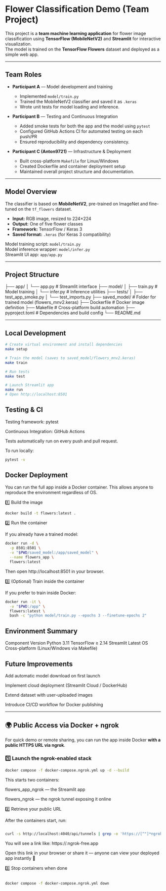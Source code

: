 # Flower Classification Demo (Team Project)

This project is a **team machine learning application** for flower image classification using **TensorFlow (MobileNetV2)** and **Streamlit** for interactive visualization.  
The model is trained on the **TensorFlow Flowers** dataset and deployed as a simple web app.

---

## Team Roles

- **Participant A** — Model development and training  
  - Implemented `model/train.py`
  - Trained the MobileNetV2 classifier and saved it as `.keras`
  - Wrote unit tests for model loading and inference.

- **Participant B** — Testing and Continuous Integration  
  - Added smoke tests for both the app and the model using `pytest`
  - Configured GitHub Actions CI for automated testing on each push/PR
  - Ensured reproducibility and dependency consistency.

- **Participant C (Anton9721)** — Infrastructure & Deployment  
  - Built cross-platform `Makefile` for Linux/Windows
  - Created Dockerfile and container deployment setup
  - Maintained overall project structure and documentation.

---

## Model Overview

The classifier is based on **MobileNetV2**, pre-trained on ImageNet and fine-tuned on the `tf_flowers` dataset.

- **Input:** RGB image, resized to 224×224  
- **Output:** One of five flower classes  
- **Framework:** TensorFlow / Keras 3  
- **Saved format:** `.keras` (for Keras 3 compatibility)

Model training script: `model/train.py`  
Model inference wrapper: `model/infer.py`  
Streamlit UI app: `app/app.py`

---

## Project Structure

├── app/
│ └── app.py # Streamlit interface
├── model/
│ ├── train.py # Model training
│ └── infer.py # Inference utilities
├── tests/
│ ├── test_app_smoke.py
│ └── test_imports.py
├── saved_model/ # Folder for trained model (flowers_mnv2.keras)
├── Dockerfile # Docker image definition
├── Makefile # Cross-platform build automation
├── pyproject.toml # Dependencies and build config
└── README.md


---

## Local Development

```bash
# Create virtual environment and install dependencies
make setup

# Train the model (saves to saved_model/flowers_mnv2.keras)
make train

# Run tests
make test

# Launch Streamlit app
make run
# Open http://localhost:8501

```


## Testing & CI

Testing framework: pytest

Continuous Integration: GitHub Actions

Tests automatically run on every push and pull request.

To run locally:

```bash
pytest -v
```

## Docker Deployment

You can run the full app inside a Docker container.
This allows anyone to reproduce the environment regardless of OS.

1️⃣ Build the image

```bash
docker build -t flowers:latest .
```

2️⃣ Run the container

If you already have a trained model:

```bash
docker run -d \
  -p 8501:8501 \
  -v "$PWD/saved_model:/app/saved_model" \
  --name flowers_app \
  flowers:latest
```


Then open http://localhost:8501
 in your browser.

3️⃣ (Optional) Train inside the container

If you prefer to train inside Docker:

```bash
docker run -it \
  -v "$PWD:/app" \
  flowers:latest \
  bash -c "python model/train.py --epochs 3 --finetune-epochs 2"
```

## Environment Summary
Component	Version
Python	3.11
TensorFlow	≥ 2.14
Streamlit	Latest
OS	Cross-platform (Linux/Windows via Makefile)

## Future Improvements

Add automatic model download on first launch

Implement cloud deployment (Streamlit Cloud / DockerHub)

Extend dataset with user-uploaded images

Introduce CI/CD workflow for Docker publishing

---

## 🌍 Public Access via Docker + ngrok

For quick demo or remote sharing, you can run the app inside Docker **with a public HTTPS URL via ngrok**.

### 1️⃣ Launch the ngrok-enabled stack
```bash
docker compose -f docker-compose.ngrok.yml up -d --build
```
This starts two containers:

flowers_app_ngrok — the Streamlit app

flowers_ngrok — the ngrok tunnel exposing it online

2️⃣ Retrieve your public URL

After the containers start, run:


```bash

curl -s http://localhost:4040/api/tunnels | grep -o 'https://[^"]*ngrok[^"]*' | head -n1

```

You will see a link like: https://<random>.ngrok-free.app


Open this link in your browser or share it — anyone can view your deployed app instantly 🚀

3️⃣ Stop containers when done

```bash

docker compose -f docker-compose.ngrok.yml down

```
